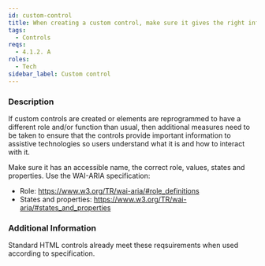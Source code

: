 ```yaml
---
id: custom-control
title: When creating a custom control, make sure it gives the right information to assistive technology
tags:
  - Controls
reqs:
  - 4.1.2. A
roles:
  - Tech
sidebar_label: Custom control
---
```


### Description

If custom controls are created or elements are reprogrammed to have a different role and/or function than usual, then additional measures need to be taken to ensure that the controls provide important information to assistive technologies so users understand what it is and how to interact with it.

Make sure it has an accessible name, the correct role, values, states and properties. Use the WAI-ARIA specification:

- Role: https://www.w3.org/TR/wai-aria/#role_definitions
- States and properties: https://www.w3.org/TR/wai-aria/#states_and_properties

### Additional Information

Standard HTML controls already meet these reqsuirements when used according to specification.

